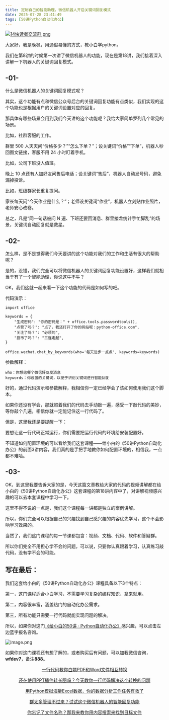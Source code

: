 ```yaml
---
title: 定制自己的智能助理，微信机器人开启关键词回复模式
date: 2025-07-28 23:41:49
tags: [50讲Python自动化办公]
---
```

[![14块读者交流群.png](https://raw.gitcode.com/user-images/assets/5027920/48edc8fa-6d2e-4eca-9e14-d71638eadb55/14块读者交流群.png '14块读者交流群.png')](https://mp.weixin.qq.com/s?__biz=MzUzNTc5NjA4NQ==&mid=2247502200&idx=1&sn=7e543675545ac6622123af6009fdebce&scene=21#wechat_redirect)

大家好，我是晚枫，用通俗易懂的方式，教小白学python。

我们在第8讲的时候第一次讲了微信机器人的功能，现在是第18讲，我们接着深入讲解一下机器人的关键词回复模式。



## -01-


什么是微信机器人的关键词回复模式呢？

其实，这个功能有点和微信公众号后台的关键词回复功能有点类似，我们实现的这个功能也是根据用户的关键词设置对应的回复。

那具体有哪些场景会用到我们今天讲的这个功能呢？我给大家简单罗列几个常见的场景。

比如，社群客服的工作。

群里 500 人天天问“价格多少？”“怎么下单？”；设关键词“价格”“下单”，机器人秒回图文链接，客服不用 24 小时盯着手机。

比如，公司下班没人值班。

晚上 10 点还有人加好友问售后电话；设关键词“售后”，机器人自动发号码，避免漏掉投诉。

比如，班级群家长重复提问。

家长每天问“今天作业是什么？”；老师设关键词“作业”，机器人立刻贴作业照片，老师安心改卷。

总之，凡是“同一句话被问 N 遍、下班还要回消息、群里接龙统计手忙脚乱”的场景，关键词自动回复就是救星。



## -02-


怎么样，是不是觉得我们今天要讲的这个功能对我们的工作和生活有很大的帮助呢？

是的，没错，我们完全可以将微信机器人的关键词回复功能设置好，这样我们就相当于有了一个智能助理，你说这牛不牛？

OK，我们这就一起来看一下这个功能的代码是如何写的吧。

代码演示：
```
import office

keywords = {
    "生成密码": "你的密码是：" + office.tools.passwordtools(),
    "点赞了吗？": "点了，我还打开了你的网站呢：python-office.com",
    "关注了吗？": "必须的",
    "投币了吗？": "三连走起",
}

office.wechat.chat_by_keywords(who='每天进步一点点', keywords=keywords)
```

参数解释：
```
who：你想给哪个微信好友发消息
keywords：你设置的关键词，以便于识别关键词进行智能回复
```

好的，通过代码演示和参数解释，我相信你一定已经学会了该如何使用我们这个脚本。

如果你还没有学会，那就照着我们的代码去手动敲一遍，感受一下敲代码的美妙，等你敲个几遍，相信你就一定能记住这一行代码了。

但是，这里我还是要提醒一下：

要想让这一行代码正常运行，你们需要把运行代码的环境给安装配置好。

不知道如何配置环境的可以看给我们这套课程——给小白的《50讲Python自动化办公》的前面3讲内容，我们真的是手把手地教你如何配置环境的，相信我，一点都不难哈。



## -03-


OK，到这里我要告诉大家的是，今天这篇文章教给大家的代码的视频讲解都在给小白的《50讲Python自动化办公》这套课程的第18讲内容中了，对讲解视频感兴趣的可以去本套课程中学习一下。

这里不得不说的一点是，我们这个课程每一讲都是独立的案例讲解。

所以，你们完全可以根据自己的兴趣找到自己感兴趣的内容优先学习，这个不会影响学习效果的。

当然了，我们这门课程的每一节课都包含：视频、文档、代码、软件和答疑群。

所以你们完全不用担心学不会的问题，可以说，只要你认真跟着学习，认真练习敲代码，没有学不会的可能。



## 写在最后：



我们这套给小白的《50讲Python自动化办公》课程具备以下3个特点：

第一，这门课程适合小白学习，不需要学习复杂的编程知识，拿来就用。

第二，内容很丰富，涵盖热门的自动化办公需求。

第三，所有功能只需要一行代码就能实现问题的解决。

所以，如果你对这门[《给小白的50讲 · Python自动化办公》](https://mp.weixin.qq.com/merchant/mppaysubscribe?action=go_paid_article&article_url=https%3A%2F%2Fmp.weixin.qq.com%2Fs%2F9hB7Ghyf_km5ARSBBWt4BQ&token=772408466&lang=zh_CN)感兴趣，可以点击左边蓝字报名咨询。

![image.png](https://raw.gitcode.com/user-images/assets/5027920/df7121f7-192b-42e5-a627-fbe859fa12d2/image.png 'image.png')

如果你对这门课程还有想了解的，或者购买后有问题，可以加我微信咨询，**wfdev7**，备注**888**。

<center>
  
  
[一行代码教你白嫖PDF和Word文件相互转换](https://mp.weixin.qq.com/s?__biz=MzUzNTc5NjA4NQ==&mid=2247502407&idx=1&sn=4b375aaa3f71d008d7a2879be02951cc&scene=21#wechat_redirect)

[还在使用PPT插件转长图吗？今天教你一行代码解决这个转换的问题](https://mp.weixin.qq.com/s?__biz=MzUzNTc5NjA4NQ==&mid=2247502431&idx=1&sn=0636d23d00ccea1f1ee2f2f495e876cf&scene=21#wechat_redirect)
  
[用Python模拟海量Excel数据，你的数据分析工作任务有救了](https://mp.weixin.qq.com/s?__biz=MzUzNTc5NjA4NQ==&mid=2247502439&idx=1&sn=a9c1308bbcfd2ac39fbabab4bacded74&scene=21#wechat_redirect)

[群太多管理不过来？试试这个微信机器人的智能回复功能](https://mp.weixin.qq.com/s?__biz=MzUzNTc5NjA4NQ==&mid=2247502446&idx=1&sn=05ddaf0b55ccb2a35cc89120b4032a43&scene=21#wechat_redirect)

[你忘记了文件名称？那我来教你用内容搜索来找到目标文件](https://mp.weixin.qq.com/s?__biz=MzUzNTc5NjA4NQ==&mid=2247502454&idx=1&sn=0473e26f4a63d132b0a61c1211bce497&scene=21#wechat_redirect)

  
<center>

